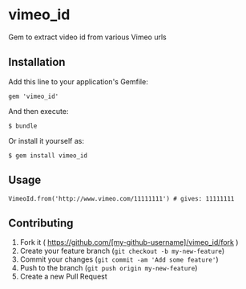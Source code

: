 # vimeo_id

Gem to extract video id from various Vimeo urls

## Installation

Add this line to your application's Gemfile:

    gem 'vimeo_id'

And then execute:

    $ bundle

Or install it yourself as:

    $ gem install vimeo_id

## Usage

    VimeoId.from('http://www.vimeo.com/11111111') # gives: 11111111

## Contributing

1. Fork it ( https://github.com/[my-github-username]/vimeo_id/fork )
2. Create your feature branch (`git checkout -b my-new-feature`)
3. Commit your changes (`git commit -am 'Add some feature'`)
4. Push to the branch (`git push origin my-new-feature`)
5. Create a new Pull Request
